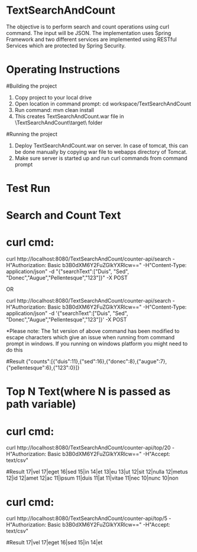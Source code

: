 TextSearchAndCount
==================
The objective is to perform search and count operations using curl command. The input will be JSON.
The implementation uses Spring Framework and two different services are implemented using RESTful Services which are protected by Spring Security.

Operating Instructions
==========================

#Building the project
1. Copy project to your local drive
2. Open location in command prompt: cd workspace/TextSearchAndCount
3. Run command: mvn clean install
4. This creates TextSearchAndCount.war file in \\TextSearchAndCount\target\ folder

#Running the project
1. Deploy TextSearchAndCount.war on server. In case of tomcat, this can be done manually by copying war file to webapps directory of Tomcat.
2. Make sure server is started up and run curl commands from command prompt

Test Run
========
# Search and Count Text 
# curl cmd:
curl http://localhost:8080/TextSearchAndCount/counter-api/search -H"Authorization: Basic b3B0dXM6Y2FuZGlkYXRlcw==" -H"Content-Type: application/json" -d "{\"searchText\":[\"Duis\", \"Sed\", \"Donec\",\"Augue\",\"Pellentesque\",\"123\"]}" -X POST

OR

curl http://localhost:8080/TextSearchAndCount/counter-api/search -H"Authorization: Basic b3B0dXM6Y2FuZGlkYXRlcw==" -H"Content-Type: application/json" -d '{"searchText":["Duis", "Sed", "Donec","Augue","Pellentesque","123"]}' -X POST

*Please note: The 1st version of above command has been modified to escape characters which give an issue when running from command prompt in windows. If you running on windows platform you might need to do this

#Result
{"counts":[{"duis":11},{"sed":16},{"donec":8},{"augue":7},{"pellentesque":6},{"123":0}]}


# Top N Text(where N is passed as path variable) 
# curl cmd:
curl http://localhost:8080/TextSearchAndCount/counter-api/top/20 -H"Authorization: Basic b3B0dXM6Y2FuZGlkYXRlcw==" -H"Accept: text/csv"

#Result
17|vel
17|eget
16|sed
15|in
14|et
13|eu
13|ut
12|sit
12|nulla
12|metus
12|id
12|amet
12|ac
11|ipsum
11|duis
11|at
11|vitae
11|nec
10|nunc
10|non

# curl cmd:
curl http://localhost:8080/TextSearchAndCount/counter-api/top/5 -H"Authorization: Basic b3B0dXM6Y2FuZGlkYXRlcw==" -H"Accept: text/csv"

#Result
17|vel
17|eget
16|sed
15|in
14|et
